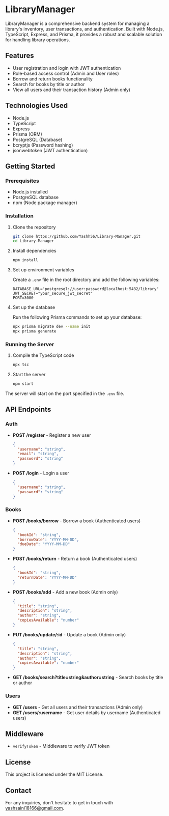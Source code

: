 # LibraryManager

LibraryManager is a comprehensive backend system for managing a library's inventory, user transactions, and authentication. Built with Node.js, TypeScript, Express, and Prisma, it provides a robust and scalable solution for handling library operations.

## Features

- User registration and login with JWT authentication
- Role-based access control (Admin and User roles)
- Borrow and return books functionality
- Search for books by title or author
- View all users and their transaction history (Admin only)

## Technologies Used

- Node.js
- TypeScript
- Express
- Prisma (ORM)
- PostgreSQL (Database)
- bcryptjs (Password hashing)
- jsonwebtoken (JWT authentication)

## Getting Started

### Prerequisites

- Node.js installed
- PostgreSQL database
- npm (Node package manager)

### Installation

1. Clone the repository

    ```bash
    git clone https://github.com/Yashh56/Library-Manager.git
    cd Library-Manager
    ```

2. Install dependencies

    ```bash
    npm install
    ```

3. Set up environment variables

    Create a `.env` file in the root directory and add the following variables:

    ```env
    DATABASE_URL="postgresql://user:password@localhost:5432/library"
    JWT_SECRET="your_secure_jwt_secret"
    PORT=3000
    ```

4. Set up the database

    Run the following Prisma commands to set up your database:

    ```bash
    npx prisma migrate dev --name init
    npx prisma generate
    ```

### Running the Server

1. Compile the TypeScript code

    ```bash
    npx tsc
    ```

2. Start the server

    ```bash
    npm start
    ```

The server will start on the port specified in the `.env` file.

## API Endpoints

### Auth

- **POST /register** - Register a new user

    ```json
    {
      "username": "string",
      "email": "string",
      "password": "string"
    }
    ```

- **POST /login** - Login a user

    ```json
    {
      "username": "string",
      "password": "string"
    }
    ```

### Books

- **POST /books/borrow** - Borrow a book (Authenticated users)

    ```json
    {
      "bookId": "string",
      "borrowDate": "YYYY-MM-DD",
      "dueDate": "YYYY-MM-DD"
    }
    ```

- **POST /books/return** - Return a book (Authenticated users)

    ```json
    {
      "bookId": "string",
      "returnDate": "YYYY-MM-DD"
    }
    ```

- **POST /books/add** - Add a new book (Admin only)

    ```json
    {
      "title": "string",
      "description": "string",
      "author": "string",
      "copiesAvailable": "number"
    }
    ```

- **PUT /books/update/:id** - Update a book (Admin only)

    ```json
    {
      "title": "string",
      "description": "string",
      "author": "string",
      "copiesAvailable": "number"
    }
    ```

- **GET /books/search?title=string&author=string** - Search books by title or author

### Users

- **GET /users** - Get all users and their transactions (Admin only)
- **GET /users/:username** - Get user details by username (Authenticated users)

## Middleware

- `verifyToken` - Middleware to verify JWT token

## License

This project is licensed under the MIT License.

## Contact

For any inquiries, don't hesitate to get in touch with yashsaini18166@gmail.com.
